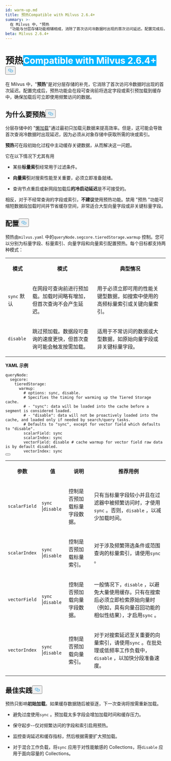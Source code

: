 ```yaml
---
id: warm-up.md
title: 预热Compatible with Milvus 2.6.4+
summary: >-
  在 Milvus 中，"预热
  "功能与分层存储功能相辅相成，消除了首次访问冷数据时出现的首次访问延迟。配置完成后，预热功能会在段可查询之前将选定字段或索引预加载到缓存中，确保频繁访问的数据在加载后立即可用。
beta: Milvus 2.6.4+
---
```

<h1 id="Warm-Up" class="common-anchor-header">预热<span class="beta-tag" style="background-color:rgb(0, 179, 255);color:white" translate="no">Compatible with Milvus 2.6.4+</span><button data-href="#Warm-Up" class="anchor-icon" translate="no">
      <svg translate="no"
        aria-hidden="true"
        focusable="false"
        height="20"
        version="1.1"
        viewBox="0 0 16 16"
        width="16"
      >
        <path
          fill="#0092E4"
          fill-rule="evenodd"
          d="M4 9h1v1H4c-1.5 0-3-1.69-3-3.5S2.55 3 4 3h4c1.45 0 3 1.69 3 3.5 0 1.41-.91 2.72-2 3.25V8.59c.58-.45 1-1.27 1-2.09C10 5.22 8.98 4 8 4H4c-.98 0-2 1.22-2 2.5S3 9 4 9zm9-3h-1v1h1c1 0 2 1.22 2 2.5S13.98 12 13 12H9c-.98 0-2-1.22-2-2.5 0-.83.42-1.64 1-2.09V6.25c-1.09.53-2 1.84-2 3.25C6 11.31 7.55 13 9 13h4c1.45 0 3-1.69 3-3.5S14.5 6 13 6z"
        ></path>
      </svg>
    </button></h1><p>在 Milvus 中，"<strong>预热</strong>"是对分层存储的补充，它消除了首次访问冷数据时出现的首次延迟。配置完成后，预热功能会在段可查询前将选定字段或索引预加载到缓存中，确保加载后可立即使用频繁访问的数据。</p>
<h2 id="Why-warm-up" class="common-anchor-header">为什么要预热<button data-href="#Why-warm-up" class="anchor-icon" translate="no">
      <svg translate="no"
        aria-hidden="true"
        focusable="false"
        height="20"
        version="1.1"
        viewBox="0 0 16 16"
        width="16"
      >
        <path
          fill="#0092E4"
          fill-rule="evenodd"
          d="M4 9h1v1H4c-1.5 0-3-1.69-3-3.5S2.55 3 4 3h4c1.45 0 3 1.69 3 3.5 0 1.41-.91 2.72-2 3.25V8.59c.58-.45 1-1.27 1-2.09C10 5.22 8.98 4 8 4H4c-.98 0-2 1.22-2 2.5S3 9 4 9zm9-3h-1v1h1c1 0 2 1.22 2 2.5S13.98 12 13 12H9c-.98 0-2-1.22-2-2.5 0-.83.42-1.64 1-2.09V6.25c-1.09.53-2 1.84-2 3.25C6 11.31 7.55 13 9 13h4c1.45 0 3-1.69 3-3.5S14.5 6 13 6z"
        ></path>
      </svg>
    </button></h2><p>分层存储中的 "<a href="/docs/zh/tiered-storage-overview.md#Lazy-load">懒加载</a>"通过最初只加载元数据来提高效率。但是，这可能会导致首次查询冷数据时出现延迟，因为必须从对象存储中获取所需的块或索引。</p>
<p><strong>预热</strong>可在段初始化过程中主动缓存关键数据，从而解决这一问题。</p>
<p>它在以下情况下尤其有用</p>
<ul>
<li><p>某些<strong>标量索引</strong>经常用于过滤条件。</p></li>
<li><p><strong>向量索引</strong>对搜索性能至关重要，必须立即准备就绪。</p></li>
<li><p>查询节点重启或新网段加载后<strong>的冷启动延迟</strong>是不可接受的。</p></li>
</ul>
<p>相反，对于不经常查询的字段或索引，<strong>不建议</strong>使用预热功能。禁用 "预热 "功能可缩短数据段加载时间并节省缓存空间，非常适合大型向量字段或非关键标量字段。</p>
<h2 id="Configuration" class="common-anchor-header">配置<button data-href="#Configuration" class="anchor-icon" translate="no">
      <svg translate="no"
        aria-hidden="true"
        focusable="false"
        height="20"
        version="1.1"
        viewBox="0 0 16 16"
        width="16"
      >
        <path
          fill="#0092E4"
          fill-rule="evenodd"
          d="M4 9h1v1H4c-1.5 0-3-1.69-3-3.5S2.55 3 4 3h4c1.45 0 3 1.69 3 3.5 0 1.41-.91 2.72-2 3.25V8.59c.58-.45 1-1.27 1-2.09C10 5.22 8.98 4 8 4H4c-.98 0-2 1.22-2 2.5S3 9 4 9zm9-3h-1v1h1c1 0 2 1.22 2 2.5S13.98 12 13 12H9c-.98 0-2-1.22-2-2.5 0-.83.42-1.64 1-2.09V6.25c-1.09.53-2 1.84-2 3.25C6 11.31 7.55 13 9 13h4c1.45 0 3-1.69 3-3.5S14.5 6 13 6z"
        ></path>
      </svg>
    </button></h2><p>预热由<code translate="no">milvus.yaml</code> 中的<code translate="no">queryNode.segcore.tieredStorage.warmup</code> 控制。您可以分别为标量字段、标量索引、向量字段和向量索引配置预热。每个目标都支持两种模式：</p>
<table>
   <tr>
     <th><p>模式</p></th>
     <th><p>模式</p></th>
     <th><p>典型情况</p></th>
   </tr>
   <tr>
     <td><p><code translate="no">sync</code> 默认</p></td>
     <td><p>在网段可查询前进行预加载。加载时间略有增加，但首次查询不会产生延迟。</p></td>
     <td><p>用于必须立即可用的性能关键型数据，如搜索中使用的高频标量索引或关键向量索引。</p></td>
   </tr>
   <tr>
     <td><p><code translate="no">disable</code></p></td>
     <td><p>跳过预加载。数据段可查询的速度更快，但首次查询可能会触发按需加载。</p></td>
     <td><p>适用于不常访问的数据或大型数据，如原始向量字段或非关键标量字段。</p></td>
   </tr>
</table>
<p><strong>YAML 示例</strong></p>
<pre><code translate="no" class="language-yaml"><span class="hljs-attr">queryNode:</span>
  <span class="hljs-attr">segcore:</span>
    <span class="hljs-attr">tieredStorage:</span>
      <span class="hljs-attr">warmup:</span>
        <span class="hljs-comment"># options: sync, disable.</span>
        <span class="hljs-comment"># Specifies the timing for warming up the Tiered Storage cache.</span>
        <span class="hljs-comment"># - &quot;sync&quot;: data will be loaded into the cache before a segment is considered loaded.</span>
        <span class="hljs-comment"># - &quot;disable&quot;: data will not be proactively loaded into the cache, and loaded only if needed by search/query tasks.</span>
        <span class="hljs-comment"># Defaults to &quot;sync&quot;, except for vector field which defaults to &quot;disable&quot;.</span>
        <span class="hljs-attr">scalarField:</span> <span class="hljs-string">sync</span>
        <span class="hljs-attr">scalarIndex:</span> <span class="hljs-string">sync</span>
        <span class="hljs-attr">vectorField:</span> <span class="hljs-string">disable</span> <span class="hljs-comment"># cache warmup for vector field raw data is by default disabled.</span>
        <span class="hljs-attr">vectorIndex:</span> <span class="hljs-string">sync</span>
<button class="copy-code-btn"></button></code></pre>
<table>
   <tr>
     <th><p>参数</p></th>
     <th><p>值</p></th>
     <th><p>说明</p></th>
     <th><p>推荐用例</p></th>
   </tr>
   <tr>
     <td><p><code translate="no">scalarField</code></p></td>
     <td><p><code translate="no">sync</code> |<code translate="no">disable</code></p></td>
     <td><p>控制是否预加载标量字段数据。</p></td>
     <td><p>只有当标量字段较小并且在过滤器中被频繁访问时，才使用<code translate="no">sync</code> 。否则，<code translate="no">disable</code> ，以减少加载时间。</p></td>
   </tr>
   <tr>
     <td><p><code translate="no">scalarIndex</code></p></td>
     <td><p><code translate="no">sync</code> |<code translate="no">disable</code></p></td>
     <td><p>控制是否预加载标量索引。</p></td>
     <td><p>对于涉及频繁筛选条件或范围查询的标量索引，请使用<code translate="no">sync</code> 。</p></td>
   </tr>
   <tr>
     <td><p><code translate="no">vectorField</code></p></td>
     <td><p><code translate="no">sync</code> |<code translate="no">disable</code></p></td>
     <td><p>控制是否预加载向量字段数据。</p></td>
     <td><p>一般情况下，<code translate="no">disable</code> ，以避免大量使用缓存。只有在搜索后必须立即检索原始向量时（例如，具有向量召回功能的相似性结果），才启用<code translate="no">sync</code> 。</p></td>
   </tr>
   <tr>
     <td><p><code translate="no">vectorIndex</code></p></td>
     <td><p><code translate="no">sync</code> |<code translate="no">disable</code></p></td>
     <td><p>控制是否预加载向量索引。</p></td>
     <td><p>对于对搜索延迟至关重要的向量索引，请使用<code translate="no">sync</code> 。在批处理或低频率工作负载中，<code translate="no">disable</code> ，以加快分段准备速度。</p></td>
   </tr>
</table>
<h2 id="Best-practices" class="common-anchor-header">最佳实践<button data-href="#Best-practices" class="anchor-icon" translate="no">
      <svg translate="no"
        aria-hidden="true"
        focusable="false"
        height="20"
        version="1.1"
        viewBox="0 0 16 16"
        width="16"
      >
        <path
          fill="#0092E4"
          fill-rule="evenodd"
          d="M4 9h1v1H4c-1.5 0-3-1.69-3-3.5S2.55 3 4 3h4c1.45 0 3 1.69 3 3.5 0 1.41-.91 2.72-2 3.25V8.59c.58-.45 1-1.27 1-2.09C10 5.22 8.98 4 8 4H4c-.98 0-2 1.22-2 2.5S3 9 4 9zm9-3h-1v1h1c1 0 2 1.22 2 2.5S13.98 12 13 12H9c-.98 0-2-1.22-2-2.5 0-.83.42-1.64 1-2.09V6.25c-1.09.53-2 1.84-2 3.25C6 11.31 7.55 13 9 13h4c1.45 0 3-1.69 3-3.5S14.5 6 13 6z"
        ></path>
      </svg>
    </button></h2><p>预热只影响<strong>初始加载</strong>。如果缓存数据随后被驱逐，下一次查询将按需重新加载。</p>
<ul>
<li><p>避免过度使用<code translate="no">sync</code> 。预加载太多字段会增加加载时间和缓存压力。</p></li>
<li><p>保守起步--仅对频繁访问的字段和索引启用预热。</p></li>
<li><p>监控查询延迟和缓存指标，然后根据需要扩大预加载。</p></li>
<li><p>对于混合工作负载，将<code translate="no">sync</code> 应用于对性能敏感的 Collections，将<code translate="no">disable</code> 应用于面向容量的 Collections。</p></li>
</ul>
